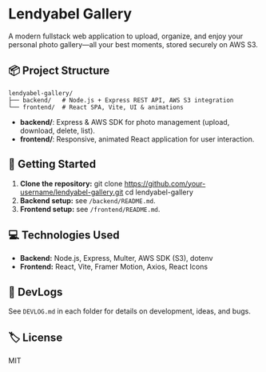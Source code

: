 # Lendyabel Gallery

A modern fullstack web application to upload, organize, and enjoy your personal photo gallery—all your best moments, stored securely on AWS S3.

## 📦 Project Structure

```
lendyabel-gallery/
├── backend/   # Node.js + Express REST API, AWS S3 integration
└── frontend/  # React SPA, Vite, UI & animations
```


- **backend/**: Express & AWS SDK for photo management (upload, download, delete, list).
- **frontend/**: Responsive, animated React application for user interaction.

## 🚀 Getting Started

1. **Clone the repository:**
git clone https://github.com/your-username/lendyabel-gallery.git
cd lendyabel-gallery
2. **Backend setup:** see `/backend/README.md`.
3. **Frontend setup:** see `/frontend/README.md`.

## 💻 Technologies Used

- **Backend:** Node.js, Express, Multer, AWS SDK (S3), dotenv
- **Frontend:** React, Vite, Framer Motion, Axios, React Icons

## 📝 DevLogs

See `DEVLOG.md` in each folder for details on development, ideas, and bugs.

## 🏷️ License

MIT
